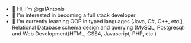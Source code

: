 - 👋 Hi, I’m @galAntonis
- 👀 I’m interested in becoming a full stack developer
- 🌱 I’m currently learning OOP in typed languages (Java, C#, C++, etc.), Relational Database schema design and querying (MySQL, Postgresql) 
      and Web Development(HTML, CSS4, Javascript, PHP, etc.)


